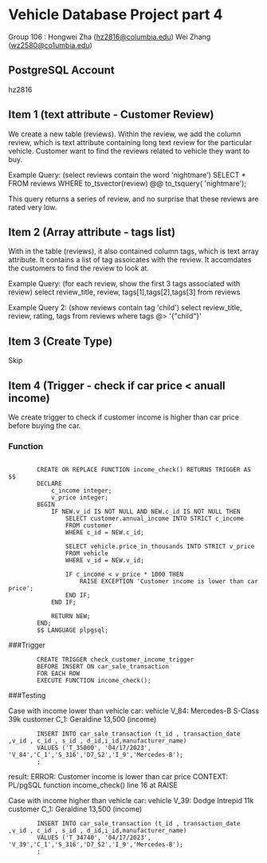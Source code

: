 # Vehicle Database Project part 4
Group 106 : 
Hongwei Zha (hz2816@columbia.edu)
Wei Zhang (wz2580@co1umbia.edu)

## PostgreSQL Account
hz2816


## Item 1 (text attribute - Customer Review)
We create a new table (reviews). Within the review, we add the column review, which is text attribute containing long text review for the particular vehicle. Customer want to find the reviews related to vehicle they want to buy.

Example Query:
(select reviews contain the word 'nightmare')
        SELECT *
        FROM reviews
        WHERE to_tsvector(review) @@ to_tsquery( 'nightmare');

This query returns a series of review, and no surprise that these reviews are rated very low.

    
## Item 2 (Array attribute - tags list)
With in the table (reviews), it also contained column tags, which is text array attribute. It contains a list of tag assoicates with the review. It accomdates the customers to find the review to look at.

Example Query:
(for each review, show the first 3 tags associated with review)
        select review_title, review, tags[1],tags[2],tags[3]
        from reviews

Example Query 2:
(show reviews contain tag 'child')
        select review_title, review, rating, tags
        from reviews
        where tags @> '{"child"}'

## Item 3 (Create Type)

Skip


## Item 4 (Trigger - check if car price < anuall income)
We create trigger to check if customer income is higher than car price before buying the car.

### Function
```

        CREATE OR REPLACE FUNCTION income_check() RETURNS TRIGGER AS $$
        DECLARE
            c_income integer;
            v_price integer;
        BEGIN
            IF NEW.v_id IS NOT NULL AND NEW.c_id IS NOT NULL THEN
                SELECT customer.annual_income INTO STRICT c_income
                FROM customer
                WHERE c_id = NEW.c_id;

                SELECT vehicle.price_in_thousands INTO STRICT v_price
                FROM vehicle
                WHERE v_id = NEW.v_id;

                IF c_income < v_price * 1000 THEN
                    RAISE EXCEPTION 'Customer income is lower than car price';
                END IF;
            END IF;

            RETURN NEW;
        END;
        $$ LANGUAGE plpgsql;    
```
###Trigger

```
        CREATE TRIGGER check_customer_income_trigger
        BEFORE INSERT ON car_sale_transaction
        FOR EACH ROW
        EXECUTE FUNCTION income_check();
```


###Testing

Case with income lower than vehicle car:
vehicle V_84: Mercedes-B	S-Class	39k
customer C_1: Geraldine     13,500 (income)
```
        INSERT INTO car_sale_transaction (t_id , transaction_date ,v_id , c_id , s_id , d_id,i_id,manufacturer_name)
        VALUES ('T_35000', '04/17/2023', 'V_84','C_1','S_316','D7_S2','I_9','Mercedes-B');
        ; 
```
result:
ERROR:  Customer income is lower than car price
CONTEXT:  PL/pgSQL function income_check() line 16 at RAISE


Case with income higher than vehicle car:
vehicle V_39: Dodge  Intrepid	11k
customer C_1: Geraldine     13,500 (income)
```
        INSERT INTO car_sale_transaction (t_id , transaction_date ,v_id , c_id , s_id , d_id,i_id,manufacturer_name)
        VALUES ('T_34740', '04/17/2023', 'V_39','C_1','S_316','D7_S2','I_9','Mercedes-B');
        ; 
```
